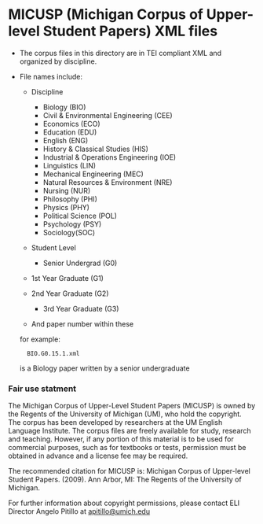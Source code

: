 # MICUSP (Michigan Corpus of Upper-level Student Papers) XML files

* The corpus files in this directory are in TEI compliant XML and organized by discipline.

* File names include:
    * Discipline
         * Biology (BIO)
         * Civil & Environmental Engineering (CEE)
         * Economics (ECO)
         * Education (EDU)
         * English (ENG)
         * History & Classical Studies (HIS)
         * Industrial & Operations Engineering (IOE)
         * Linguistics (LIN)
         * Mechanical Engineering (MEC)
         * Natural Resources & Environment (NRE)
         * Nursing (NUR)
         * Philosophy (PHI)
         * Physics (PHY)
         * Political Science (POL)
         * Psychology (PSY)
         * Sociology(SOC)
     * Student Level
         * Senior Undergrad (G0)
	 * 1st Year Graduate (G1)
 	 * 2nd Year Graduate (G2)
         * 3rd Year Graduate (G3)

     * And paper number within these

  for example:
  ```
	BIO.G0.15.1.xml
  ```
  is a Biology paper written by a senior undergraduate



### Fair use statment

The Michigan Corpus of Upper-Level Student Papers (MICUSP) is owned by the Regents of the University of Michigan (UM), who hold the copyright. The corpus has been developed by researchers at the UM English Language Institute. The corpus files are freely available for study, research and teaching. However, if any portion of this material is to be used for commercial purposes, such as for textbooks or tests, permission must be obtained in advance and a license fee may be required. 

The recommended citation for MICUSP is: Michigan Corpus of Upper-level Student Papers. (2009). Ann Arbor, MI: The Regents of the University of Michigan.

For further information about copyright permissions, please contact ELI Director Angelo Pitillo at apitillo@umich.edu 

